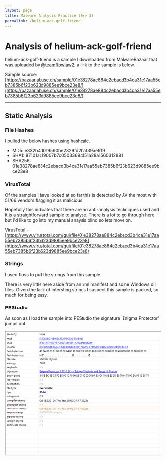 ```yaml
---
layout: page
title: Malware Analysis Practice (Exe 3)
permalink: /helium-ack-golf-friend
---
```


# Analysis of helium-ack-golf-friend

helium-ack-golf-friend is a sample I downloaded from MalwareBazaar that was uploaded by [@teamffowlaw2](https://twitter.com/teamffowlaw2/), a link to the sample is below. 

Sample source: [https://bazaar.abuse.ch/sample/01e38278ae884c2ebacd3b4ca31e17aa55eb7385b6f23b623d9885ee9bce23e8/](https://bazaar.abuse.ch/sample/01e38278ae884c2ebacd3b4ca31e17aa55eb7385b6f23b623d9885ee9bce23e8/)

---

## Static Analysis

### File Hashes
I pulled the below hashes using hashcalc.

- MD5: e332b4d019590be2329fd2baf39ae919
- SHA1: 87101ac19007b7c05033694151a28a1560312881
- SHA256: 01e38278ae884c2ebacd3b4ca31e17aa55eb7385b6f23b623d9885ee9bce23e8

### VirusTotal
Of the samples I have looked at so far this is detected by AV the most with 51/66 vendors flagging it as malicious. 

Hopefully this indicates that there are no anti-analysis techniques used and it is a straightforward sample to analyse. There is a lot to go through here but i'd like to go into my manual anaysis blind so lets move on.

VirusTotal - [https://www.virustotal.com/gui/file/01e38278ae884c2ebacd3b4ca31e17aa55eb7385b6f23b623d9885ee9bce23e8](https://www.virustotal.com/gui/file/01e38278ae884c2ebacd3b4ca31e17aa55eb7385b6f23b623d9885ee9bce23e8)

### Strings
I used floss to pull the strings from this sample. 

There is very little here aside from an xml manifest and some Windows dll files. Given the lack of intersting strings I suspect this sample is packed, so much for being easy.

### PEStudio
As soon as I load the sample into PEStudio the signature 'Enigma Protector' jumps out.

 ![pestudio screenshot](<../assets/img/pestudiohagf.PNG> "pestudio screenshot")
